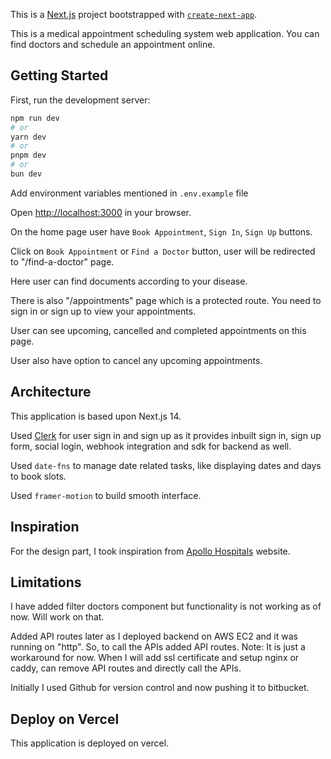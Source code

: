 This is a [Next.js](https://nextjs.org/) project bootstrapped with [`create-next-app`](https://github.com/vercel/next.js/tree/canary/packages/create-next-app).

This is a medical appointment scheduling system web application. You can find doctors and schedule an appointment online.

## Getting Started

First, run the development server:

```bash
npm run dev
# or
yarn dev
# or
pnpm dev
# or
bun dev
```

Add environment variables mentioned in `.env.example` file

Open [http://localhost:3000](http://localhost:3000) in your browser.

On the home page user have `Book Appointment`, `Sign In`, `Sign Up` buttons.

Click on `Book Appointment` or `Find a Doctor` button, user will be redirected to "/find-a-doctor" page.

Here user can find documents according to your disease.

There is also "/appointments" page which is a protected route. You need to sign in or sign up to view your appointments.

User can see upcoming, cancelled and completed appointments on this page.

User also have option to cancel any upcoming appointments.


## Architecture

This application is based upon Next.js 14.

Used [Clerk](https://clerk.com/) for user sign in and sign up as it provides inbuilt sign in, sign up form, social login, webhook integration and sdk for backend as well.

Used `date-fns` to manage date related tasks, like displaying dates and days to book slots.

Used `framer-motion` to build smooth interface.


## Inspiration

For the design part, I took inspiration from [Apollo Hospitals](https://www.apollohospitals.com/doctors) website.

## Limitations

I have added filter doctors component but functionality is not working as of now. Will work on that.

Added API routes later as I deployed backend on AWS EC2 and it was running on "http". So, to call the APIs added API routes.
Note: It is just a workaround for now. When I will add ssl certificate and setup nginx or caddy, can remove API routes and directly call the APIs.

Initially I used Github for version control and now pushing it to bitbucket.


## Deploy on Vercel

This application is deployed on vercel.
